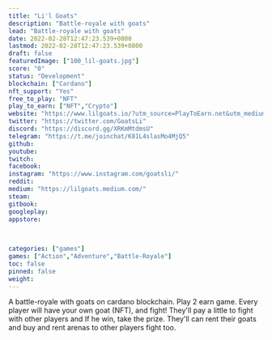 ```yaml
---
title: "Li'l Goats"
description: "Battle-royale with goats"
lead: "Battle-royale with goats"
date: 2022-02-28T12:47:23.539+0800
lastmod: 2022-02-28T12:47:23.539+0800
draft: false
featuredImage: ["100_lil-goats.jpg"]
score: "0"
status: "Development"
blockchain: ["Cardano"]
nft_support: "Yes"
free_to_play: "NFT"
play_to_earn: ["NFT","Crypto"]
website: "https://www.lilgoats.io/?utm_source=PlayToEarn.net&utm_medium=organic&utm_campaign=gamepage"
twitter: "https://twitter.com/GoatsLi"
discord: "https://discord.gg/XRKmMtdmsU"
telegram: "https://t.me/joinchat/K81L4slasMo4MjQ5"
github: 
youtube: 
twitch: 
facebook: 
instagram: "https://www.instagram.com/goatsli/"
reddit: 
medium: "https://lilgoats.medium.com/"
steam: 
gitbook: 
googleplay: 
appstore: 

  
    
categories: ["games"]
games: ["Action","Adventure","Battle-Royale"]
toc: false
pinned: false
weight: 
---
```

A battle-royale with goats on cardano blockchain. Play 2 earn game. Every player will have your own goat (NFT), and fight! They'll pay a little to fight with other players and If he win, take the prize. They'll can rent their goats and buy and rent arenas to other players fight too.